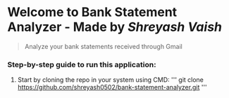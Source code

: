 # Welcome to Bank Statement Analyzer - Made by _Shreyash Vaish_
> Analyze your bank statements received through Gmail

### Step-by-step guide to run this application:

1) Start by cloning the repo in your system using CMD:
'''
git clone https://github.com/shreyash0502/bank-statement-analyzer.git
'''
